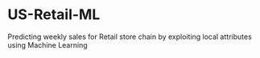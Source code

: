 # US-Retail-ML
Predicting weekly sales for Retail store chain by exploiting local attributes using Machine Learning
